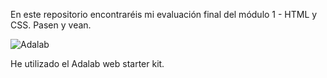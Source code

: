 En este repositorio encontraréis mi evaluación final del módulo 1 - HTML y CSS. 
Pasen y vean.

![Adalab](https://beta.adalab.es/resources/images/adalab-logo-155x61-bg-white.png)

He utilizado el Adalab web starter kit. 